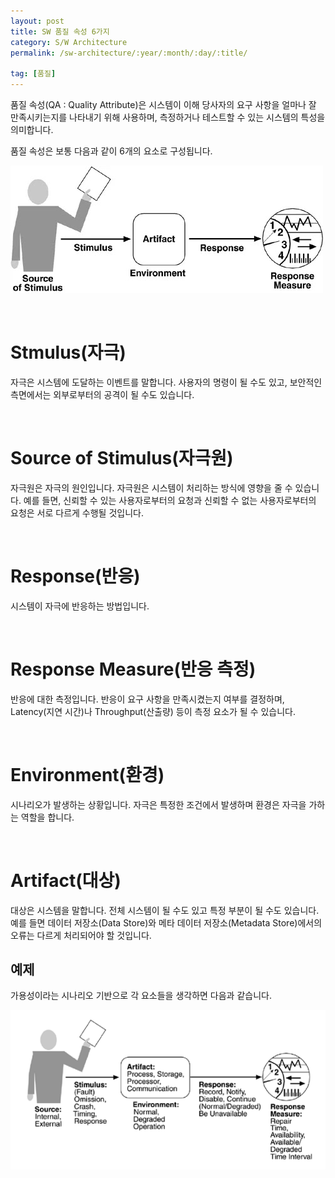 ```yaml
---
layout: post
title: SW 품질 속성 6가지
category: S/W Architecture
permalink: /sw-architecture/:year/:month/:day/:title/

tag: [품질]
---
```


품질 속성(QA : Quality Attribute)은 시스템이 이해 당사자의 요구 사항을 얼마나 잘 만족시키는지를
나타내기 위해 사용하며, 측정하거나 테스트할 수 있는 시스템의 특성을 의미합니다.

품질 속성은 보통 다음과 같이 6개의 요소로 구성됩니다.

![image](/assets/2017-02-15-sw-quality-attribute/01.jpg)

<br>

# Stmulus(자극)

자극은 시스템에 도달하는 이벤트를 말합니다. 사용자의 명령이 될 수도 있고, 보안적인 측면에서는 외부로부터의 공격이 될 수도 있습니다.

<br>

# Source of Stimulus(자극원)

자극원은 자극의 원인입니다. 자극원은 시스템이 처리하는 방식에 영향을 줄 수 있습니다. 예를 들면, 신뢰할 수 있는 사용자로부터의 요청과 신뢰할 수 없는 사용자로부터의 요청은 서로 다르게 수행될 것입니다.

<br>

# Response(반응)

시스템이 자극에 반응하는 방법입니다.

<br>

# Response Measure(반응 측정)

반응에 대한 측정입니다. 반응이 요구 사항을 만족시켰는지 여부를 결정하며, Latency(지연 시간)나 Throughput(산출량) 등이 측정 요소가 될 수 있습니다.

<br>

# Environment(환경)

시나리오가 발생하는 상황입니다. 자극은 특정한 조건에서 발생하며 환경은 자극을 가하는 역할을 합니다.

<br>

# Artifact(대상)

대상은 시스템을 말합니다. 전체 시스템이 될 수도 있고 특정 부분이 될 수도 있습니다. 예를 들면 데이터 저장소(Data Store)와 메타 데이터 저장소(Metadata Store)에서의 오류는 다르게 처리되어야 할 것입니다.

## 예제

가용성이라는 시나리오 기반으로 각 요소들을 생각하면 다음과 같습니다.

![image](/assets/2017-02-15-sw-quality-attribute/02.png)
